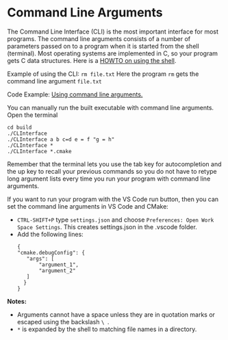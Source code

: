 # Command Line Arguments

The Command Line Interface (CLI) is the most important interface for most programs. The command line arguments consists of a 
number of parameters passed on to a program when it is started from the shell (terminal). Most operating systems are implemented in C, so your program gets C data structures.
Here is a 
[HOWTO on using the shell](https://github.com/mhahsler/CS2341/blob/main/HOWTO_shell_and_ssh.md). 

Example of using the CLI: `rm file.txt` Here the program `rm` gets the command line argument `file.txt`

Code Example: [Using command line arguments.](CLInterface_main.cpp)

You can manually run the built executable with command line arguments. Open the terminal

   ```
   cd build
   ./CLInterface
   ./CLInterface a b c=d e = f "g = h"
   ./CLInterface *
   ./CLInterface *.cmake
   ```

Remember that the terminal lets you use the tab key for autocompletion and the up key to recall your previous commands so you do not have to retype long argument lists every time you run your program with command line arguments.

If you want to run your program with the VS Code run button, then you can set the command line arguments in VS Code and CMake:
   * `CTRL-SHIFT+P` type `settings.json` and choose `Preferences: Open Work Space Settings`. This creates settings.json in the .vscode folder.
   * Add the following lines: 
     ```
     {
     "cmake.debugConfig": {
        "args": [
            "argument_1",
            "argument_2"
        ]
       }
     }
     ```

**Notes:** 

* Arguments cannot have a space unless they are in quotation marks or escaped using the backslash `\ `.
* `*` is expanded by the shell to matching file names in a directory.


